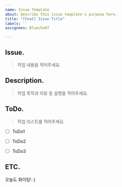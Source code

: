 ```yaml
---
name: Issue Template
about: Describe this issue template's purpose here.
title: "[Feat] Issue Title"
labels: ''
assignees: Bluecho97

---
```


## Issue.
> 작업 내용을 적어주세요.


## Description.
> 작업 목적과 이유 등 설명을 적어주세요.


## ToDo.
> 작업 리스트를 적어주세요.
- [ ] ToDo1
- [ ] ToDo2
- [ ] ToDo3


## ETC.
오늘도 화이팅! :)
